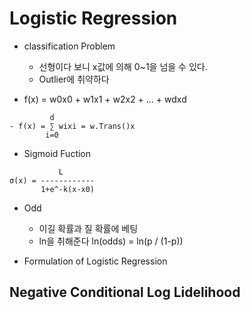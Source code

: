 # Logistic Regression
- classification Problem 
  - 선형이다 보니 x값에 의해 0~1을 넘을 수 있다.
  - Outlier에 취약하다

- f(x) = w0x0 + w1x1 + w2x2 + ... + wdxd
```text
         d
- f(x) = ∑ wixi = w.Trans()x
        i=0
``` 
 
- Sigmoid Fuction
```text
           L
σ(x) = ------------
       1+e^-k(x-x0)
```
- Odd
  - 이길 확률과 질 확률에 베팅
  - ln을 취해준다 ln(odds) = ln(p / (1-p))
 
 - Formulation of Logistic Regression
 
 ## Negative Conditional Log Lidelihood
 
 
  
